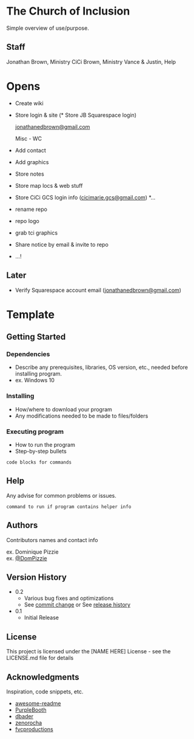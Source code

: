 # The Church of Inclusion

Simple overview of use/purpose.

## Staff

Jonathan Brown, Ministry
CiCi Brown, Ministry
Vance & Justin, Help


# Opens

* Create wiki
* Store login & site (* Store JB Squarespace login)

	jonathanedbrown@gmail.com

	Misc - WC

* Add contact
* Add graphics
* Store notes
* Store map locs & web stuff

* Store CiCi GCS login info (cicimarie.gcs@gmail.com)
*...
* rename repo
* repo logo
* grab tci graphics
* Share notice by email & invite to repo
* ...!

## Later

* Verify Squarespace account email (jonathanedbrown@gmail.com)

# Template

## Getting Started

### Dependencies

* Describe any prerequisites, libraries, OS version, etc., needed before installing program.
* ex. Windows 10

### Installing

* How/where to download your program
* Any modifications needed to be made to files/folders

### Executing program

* How to run the program
* Step-by-step bullets
```
code blocks for commands
```

## Help

Any advise for common problems or issues.
```
command to run if program contains helper info
```

## Authors

Contributors names and contact info

ex. Dominique Pizzie  
ex. [@DomPizzie](https://twitter.com/dompizzie)

## Version History

* 0.2
    * Various bug fixes and optimizations
    * See [commit change]() or See [release history]()
* 0.1
    * Initial Release

## License

This project is licensed under the [NAME HERE] License - see the LICENSE.md file for details

## Acknowledgments

Inspiration, code snippets, etc.
* [awesome-readme](https://github.com/matiassingers/awesome-readme)
* [PurpleBooth](https://gist.github.com/PurpleBooth/109311bb0361f32d87a2)
* [dbader](https://github.com/dbader/readme-template)
* [zenorocha](https://gist.github.com/zenorocha/4526327)
* [fvcproductions](https://gist.github.com/fvcproductions/1bfc2d4aecb01a834b46)
